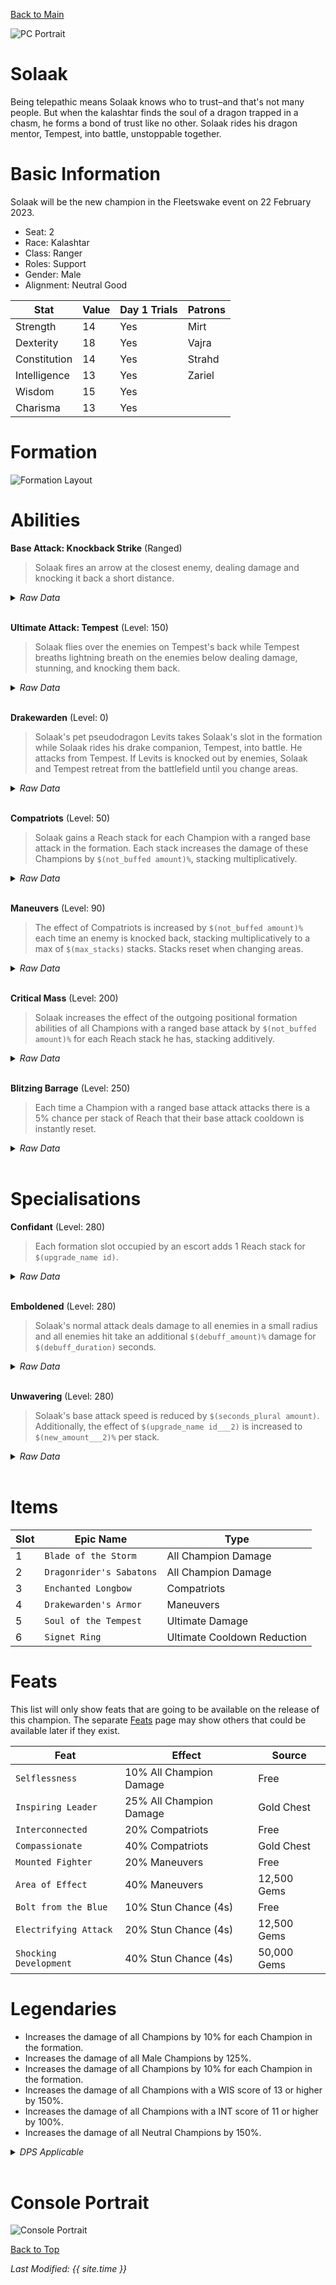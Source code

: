 [Back to Main](index.md)

![PC Portrait](images/portrait_solaak.png)

# Solaak

Being telepathic means Solaak knows who to trust–and that's not many people. But when the kalashtar finds the soul of a dragon trapped in a chasm, he forms a bond of trust like no other. Solaak rides his dragon mentor, Tempest, into battle, unstoppable together.

# Basic Information

Solaak will be the new champion in the Fleetswake event on 22 February 2023.

* Seat: 2
* Race: Kalashtar
* Class: Ranger
* Roles: Support
* Gender: Male
* Alignment: Neutral Good

| Stat | Value | Day 1 Trials | Patrons |
|---|---|---|---|
| Strength | 14 | Yes | Mirt |
| Dexterity | 18 | Yes | Vajra |
| Constitution | 14 | Yes | Strahd |
| Intelligence | 13 | Yes | Zariel |
| Wisdom | 15 | Yes | |
| Charisma | 13 | Yes | |

# Formation

![Formation Layout](images/formation_solaak.png)

# Abilities

**Base Attack: Knockback Strike** (Ranged)
> Solaak fires an arrow at the closest enemy, dealing damage and knocking it back a short distance.
<details><summary><em>Raw Data</em></summary>
<p>
<pre>
{
    "description": "Solaak fires an arrow at the closest enemy, dealing damage and knocking it back a short distance.",
    "long_description": "",
    "damage_modifier": 1,
    "damage_types": ["ranged"],
    "graphic_id": 0,
    "target": "front",
    "aoe_radius": 0,
    "tags": ["ranged"],
    "num_targets": 1,
    "animations": [{
        "hit_effects_only_on_direct_hit": true,
        "projectile_details": {
            "projectile_hit_graphic_id": 844,
            "percent_height_offset": 15,
            "use_auto_rotation": true,
            "projectile_graphic_id": 18030,
            "projectile_speed": 1600
        },
        "character": "companion",
        "hit_sound": 133,
        "shoot_offset_y": -155,
        "shoot_offset_x": 50,
        "shoot_sound": 149,
        "effects_on_monsters": [{
            "after_damage": true,
            "effect_string": "push_back_monster,10",
            "animation": "hit"
        }],
        "type": "ranged_attack",
        "projectile": "pd_generic_projectile",
        "shoot_frame": 13
    }],
    "name": "Knockback Strike",
    "cooldown": 4.2,
    "id": 599
}
</pre>
</p>
</details>
<br />

**Ultimate Attack: Tempest** (Level: 150)
> Solaak flies over the enemies on Tempest's back while Tempest breaths lightning breath on the enemies below dealing damage, stunning, and knocking them back.
<details><summary><em>Raw Data</em></summary>
<p>
<pre>
{
    "description": "Solaak and Tempest fly over the enemies, while Tempest breaths lightning breath dealing damage, stunning, and knocking the enemies back.",
    "long_description": "Solaak flies over the enemies on Tempest's back while Tempest breaths lightning breath on the enemies below dealing damage, stunning, and knocking them back.",
    "damage_modifier": 0.03,
    "damage_types": ["ranged"],
    "graphic_id": 18028,
    "target": "all",
    "aoe_radius": 0,
    "tags": [
        "ultimate",
        "ranged"
    ],
    "num_targets": 1,
    "animations": [{
        "character": "companion",
        "ultimate": "solaak",
        "stun_on_hit": 5,
        "type": "ultimate_attack"
    }],
    "name": "Tempest",
    "cooldown": 215,
    "id": 598
}
</pre>
</p>
</details>
<br />

**Drakewarden** (Level: 0)
> Solaak's pet pseudodragon Levits takes Solaak's slot in the formation while Solaak rides his drake companion, Tempest, into battle. He attacks from Tempest. If Levits is knocked out by enemies, Solaak and Tempest retreat from the battlefield until you change areas.
<details><summary><em>Raw Data</em></summary>
<p>
<pre>
{
    "static_dps_mult": null,
    "required_level": 0,
    "effect": "effect_def,1389",
    "name": "Drakewarden",
    "id": 10610,
    "hero_id": 120,
    "upgrade_type": "unlock_ability",
    "default_enabled": 1,
    "required_upgrade_id": 0
}
{
    "effect_keys": [{"effect_string": "do_nothing"}],
    "requirements": "",
    "description": {"desc": "$(source_hero)'s pet pseudodragon Levits takes $(source_hero)'s slot in the formation while $(source_hero) rides his drake companion, Tempest, into battle. He attacks from Tempest. If Levits is knocked out by enemies, $(source_hero) and Tempest retreat from the battlefield until you change areas."},
    "id": 1389,
    "flavour_text": "",
    "graphic_id": 18024,
    "properties": {
        "is_formation_ability": true,
        "owner_use_outgoing_description": true
    }
}
</pre>
</p>
</details>
<br />

**Compatriots** (Level: 50)
> Solaak gains a Reach stack for each Champion with a ranged base attack in the formation. Each stack increases the damage of these Champions by `$(not_buffed amount)%`, stacking multiplicatively.
<details><summary><em>Raw Data</em></summary>
<p>
<pre>
{
    "static_dps_mult": null,
    "required_level": 50,
    "effect": "effect_def,1390",
    "tip_text": "Solaak increases the damage of ranged Champions based on the number of ranged Champions in the formation.",
    "name": "Compatriots",
    "id": 10611,
    "hero_id": 120,
    "upgrade_type": "unlock_ability",
    "default_enabled": 1,
    "required_upgrade_id": 0
}
{
    "effect_keys": [
        {
            "stack_title": "Reach Stacks",
            "amount_updated_listeners": [
                "slot_changed",
                "attack_changed"
            ],
            "show_stats_on_owner": true,
            "off_when_benched": true,
            "include_escorts": true,
            "use_computed_amount_for_description": true,
            "effect_string": "hero_dps_mult_per_crusader_mult,400",
            "target_filters_or": [{
                "attack": "ranged",
                "type": "attack_type"
            }],
            "targets": [{
                "attack": "ranged",
                "type": "attack_type"
            }],
            "override_key_desc": "Increases the Damage of $target by $amount%"
        },
        {
            "amount_updated_listeners": [
                "slot_changed",
                "attack_changed"
            ],
            "show_description": false,
            "active_graphic_max_stacks": 10,
            "active_graphic_id": 8529,
            "effect_string": "some_extras_solaak",
            "active_graphic_alpha_from_stacks": true,
            "target_filters": [{
                "attack": "ranged",
                "type": "attack_type"
            }],
            "active_graphic_under": true,
            "stacks_from_amount_func": "per_crusader"
        }
    ],
    "requirements": "",
    "description": {"desc": "$(source_hero) gains a Reach stack for each Champion with a ranged base attack in the formation. Each stack increases the damage of these Champions by $(not_buffed amount)%, stacking multiplicatively."},
    "id": 1390,
    "flavour_text": "",
    "graphic_id": 18022,
    "properties": {
        "indexed_effect_properties": true,
        "is_formation_ability": true,
        "default_bonus_index": 0,
        "per_effect_index_bonuses": true
    }
}
</pre>
</p>
</details>
<br />

**Maneuvers** (Level: 90)
> The effect of Compatriots is increased by `$(not_buffed amount)%` each time an enemy is knocked back, stacking multiplicatively to a max of `$(max_stacks)` stacks. Stacks reset when changing areas.
<details><summary><em>Raw Data</em></summary>
<p>
<pre>
{
    "static_dps_mult": null,
    "required_level": 90,
    "effect": "effect_def,1391",
    "name": "Maneuvers",
    "id": 10612,
    "hero_id": 120,
    "upgrade_type": "unlock_ability",
    "default_enabled": 1,
    "required_upgrade_id": 0
}
{
    "effect_keys": [{
        "stack_title": "Knock-Back Stacks",
        "stacks_multiply": true,
        "off_when_benched": true,
        "show_bonus": true,
        "effect_string": "buff_upgrade,25,10611",
        "max_stacks": 50,
        "more_triggers": [{
            "action": {"type": "reset"},
            "trigger": "area_changed"
        }],
        "stacks_on_trigger": "monster_pushed_back"
    }],
    "requirements": "",
    "description": {"desc": "The effect of $(upgrade_name id) is increased by $(not_buffed amount)% each time an enemy is knocked back, stacking multiplicatively to a max of $(max_stacks) stacks. Stacks reset when changing areas."},
    "id": 1391,
    "flavour_text": "",
    "graphic_id": 18020,
    "properties": {
        "retain_on_slot_changed": true,
        "is_formation_ability": true,
        "owner_use_outgoing_description": true
    }
}
</pre>
</p>
</details>
<br />

**Critical Mass** (Level: 200)
> Solaak increases the effect of the outgoing positional formation abilities of all Champions with a ranged base attack by `$(not_buffed amount)%` for each Reach stack he has, stacking additively.
<details><summary><em>Raw Data</em></summary>
<p>
<pre>
{
    "static_dps_mult": null,
    "required_level": 200,
    "effect": "effect_def,1392",
    "tip_text": "Solaak increases the effect of outgoing positional formation abilities of ranged champions.",
    "name": "Critical Mass",
    "id": 10613,
    "hero_id": 120,
    "upgrade_type": "unlock_ability",
    "default_enabled": 1,
    "required_upgrade_id": 0
}
{
    "effect_keys": [{
        "amount_updated_listeners": [
            "slot_changed",
            "attack_changed"
        ],
        "stacks_multiply": false,
        "amount_func": "add",
        "include_escorts": true,
        "stack_func": "per_crusader",
        "use_computed_amount_for_description": true,
        "effect_string": "buff_positional_formation_abilities,25",
        "target_filters_or": [{
            "attack": "ranged",
            "type": "attack_type"
        }],
        "targets": [{
            "attack": "ranged",
            "type": "attack_type"
        }],
        "stack_title": "Reach Stacks",
        "off_when_benched": true,
        "show_bonus": true,
        "override_key_desc": "Increases the effect of $target's outgoing Positional Formation Abilities by $amount%"
    }],
    "requirements": "",
    "description": {"desc": "$(source_hero) increases the effect of the outgoing positional formation abilities of all Champions with a ranged base attack by $(not_buffed amount)% for each Reach stack he has, stacking additively."},
    "id": 1392,
    "flavour_text": "",
    "graphic_id": 18023,
    "properties": {
        "is_formation_ability": true,
        "owner_use_outgoing_description": true
    }
}
</pre>
</p>
</details>
<br />

**Blitzing Barrage** (Level: 250)
> Each time a Champion with a ranged base attack attacks there is a 5% chance per stack of Reach that their base attack cooldown is instantly reset.
<details><summary><em>Raw Data</em></summary>
<p>
<pre>
{
    "static_dps_mult": null,
    "required_level": 250,
    "effect": "effect_def,1393",
    "name": "Blitzing Barrage",
    "id": 10614,
    "hero_id": 120,
    "upgrade_type": "unlock_ability",
    "default_enabled": 1,
    "required_upgrade_id": 0
}
{
    "effect_keys": [{
        "amount_updated_listeners": [
            "slot_changed",
            "attack_changed"
        ],
        "stacks_multiply": false,
        "attack_type": "base_attack",
        "amount_func": "add",
        "include_escorts": true,
        "stack_func": "per_crusader",
        "use_computed_amount_for_description": true,
        "effect_string": "chance_on_attack_to_reset_attack_cooldown,5",
        "target_filters_or": [{
            "attack": "ranged",
            "type": "attack_type"
        }],
        "targets": [{
            "attack": "ranged",
            "type": "attack_type"
        }],
        "stack_title": "Reach Stacks",
        "off_when_benched": true,
        "show_bonus": true,
        "override_key_desc": "Gives a $(amount)% chance to instantly reset $target's attack cooldown right after using it"
    }],
    "requirements": "",
    "description": {"desc": "Each time a Champion with a ranged base attack attacks there is a 5% chance per stack of Reach that their base attack cooldown is instantly reset."},
    "id": 1393,
    "flavour_text": "",
    "graphic_id": 18021,
    "properties": {
        "is_formation_ability": true,
        "owner_use_outgoing_description": true
    }
}
</pre>
</p>
</details>
<br />

# Specialisations

**Confidant** (Level: 280)
> Each formation slot occupied by an escort adds 1 Reach stack for `$(upgrade_name id)`.
<details><summary><em>Raw Data</em></summary>
<p>
<pre>
{
    "static_dps_mult": null,
    "specialization_name": "Confidant",
    "required_level": 280,
    "effect": "effect_def,1396",
    "name": "Confidant",
    "specialization_graphic_id": 18025,
    "id": 10617,
    "hero_id": 120,
    "upgrade_type": "unlock_ability",
    "default_enabled": 1,
    "required_upgrade_id": 0,
    "specialization_description": "Solaak trusts those escorted like his ranged bretheren"
}
{
    "effect_keys": [
        {
            "data": {"target_filters_or": [
                {
                    "attack": "ranged",
                    "type": "attack_type"
                },
                {"type": "escort"}
            ]},
            "off_when_benched": true,
            "effect_string": "change_upgrade_data,10611,0"
        },
        {
            "data": {"target_filters_or": [
                {
                    "attack": "ranged",
                    "type": "attack_type"
                },
                {"type": "escort"}
            ]},
            "off_when_benched": true,
            "effect_string": "change_upgrade_data,10613,0"
        },
        {
            "data": {"target_filters_or": [
                {
                    "attack": "ranged",
                    "type": "attack_type"
                },
                {"type": "escort"}
            ]},
            "off_when_benched": true,
            "effect_string": "change_upgrade_data,10614,0"
        }
    ],
    "requirements": "",
    "description": {"desc": "Each formation slot occupied by an escort adds 1 Reach stack for $(upgrade_name id)."},
    "id": 1396,
    "flavour_text": "",
    "graphic_id": 0,
    "properties": {
        "indexed_effect_properties": true,
        "is_formation_ability": true,
        "owner_use_outgoing_description": true,
        "type": "upgrade",
        "formation_circle_icon": false,
        "per_effect_index_bonuses": true
    }
}
</pre>
</p>
</details>
<br />

**Emboldened** (Level: 280)
> Solaak's normal attack deals damage to all enemies in a small radius and all enemies hit take an additional `$(debuff_amount)%` damage for `$(debuff_duration)` seconds.
<details><summary><em>Raw Data</em></summary>
<p>
<pre>
{
    "static_dps_mult": null,
    "specialization_name": "Emboldened",
    "required_level": 280,
    "effect": "effect_def,1395",
    "name": "Emboldened",
    "specialization_graphic_id": 18026,
    "id": 10616,
    "hero_id": 120,
    "upgrade_type": "unlock_ability",
    "default_enabled": 1,
    "required_upgrade_id": 0,
    "specialization_description": "Solaak imbues his attacks with Tempest's Lightning magic, adding AOE damage"
}
{
    "effect_keys": [
        {
            "off_when_benched": true,
            "debuff_duration": 5,
            "debuff_effects": [{
                "stack_across_effects": true,
                "for_time": "$debuff_duration",
                "time_stack_type": "time_reset",
                "active_graphic_y": -70,
                "active_graphic_id": 18188,
                "effect_string": "increase_monster_damage,$debuff_amount"
            }],
            "effect_string": "solaak_emboldened_debuff",
            "debuff_amount": 400,
            "debuffing_attack_ids": [597]
        },
        {
            "off_when_benched": true,
            "effect_string": "change_base_attack,597"
        }
    ],
    "requirements": "",
    "description": {"desc": "$(source_hero)'s normal attack deals damage to all enemies in a small radius and all enemies hit take an additional $(debuff_amount)% damage for $(debuff_duration) seconds."},
    "id": 1395,
    "flavour_text": "",
    "graphic_id": 0,
    "properties": {
        "indexed_effect_properties": true,
        "is_formation_ability": true,
        "default_bonus_index": 0,
        "owner_use_outgoing_description": true,
        "type": "upgrade",
        "formation_circle_icon": false,
        "per_effect_index_bonuses": true
    }
}
</pre>
</p>
</details>
<br />

**Unwavering** (Level: 280)
> Solaak's base attack speed is reduced by `$(seconds_plural amount)`. Additionally, the effect of `$(upgrade_name id___2)` is increased to `$(new_amount___2)%` per stack.
<details><summary><em>Raw Data</em></summary>
<p>
<pre>
{
    "static_dps_mult": null,
    "specialization_name": "Unwavering",
    "required_level": 280,
    "effect": "effect_def,1394",
    "name": "Unwavering",
    "specialization_graphic_id": 18027,
    "id": 10615,
    "hero_id": 120,
    "upgrade_type": "unlock_ability",
    "default_enabled": 1,
    "required_upgrade_id": 0,
    "specialization_description": "Solaak focuses on knockbacks and the speed of his attacks"
}
{
    "effect_keys": [
        {
            "off_when_benched": true,
            "effect_string": "reduce_attack_cooldown,2"
        },
        {
            "new_amount": 30,
            "data": {"amount": 30},
            "off_when_benched": true,
            "effect_string": "change_upgrade_data,10612,0"
        }
    ],
    "requirements": "",
    "description": {"desc": "$(source_hero)'s base attack speed is reduced by $(seconds_plural amount). Additionally, the effect of $(upgrade_name id___2) is increased to $(new_amount___2)% per stack."},
    "id": 1394,
    "flavour_text": "",
    "graphic_id": 0,
    "properties": {
        "indexed_effect_properties": true,
        "is_formation_ability": true,
        "default_bonus_index": 0,
        "owner_use_outgoing_description": true,
        "type": "upgrade",
        "formation_circle_icon": false,
        "per_effect_index_bonuses": true
    }
}
</pre>
</p>
</details>
<br />

# Items

| Slot | Epic Name | Type |
|---|---|---|
| 1 | `Blade of the Storm` | All Champion Damage |
| 2 | `Dragonrider's Sabatons` | All Champion Damage |
| 3 | `Enchanted Longbow` | Compatriots |
| 4 | `Drakewarden's Armor` | Maneuvers |
| 5 | `Soul of the Tempest` | Ultimate Damage |
| 6 | `Signet Ring` | Ultimate Cooldown Reduction |

# Feats

This list will only show feats that are going to be available on the release of this champion. The separate [Feats](feats.md) page may show others that could be available later if they exist.

| Feat | Effect | Source |
|---|---|---|
| `Selflessness` | 10% All Champion Damage | Free |
| `Inspiring Leader` | 25% All Champion Damage | Gold Chest |
| `Interconnected` | 20% Compatriots | Free |
| `Compassionate` | 40% Compatriots | Gold Chest |
| `Mounted Fighter` | 20% Maneuvers | Free |
| `Area of Effect` | 40% Maneuvers | 12,500 Gems |
| `Bolt from the Blue` | 10% Stun Chance (4s) | Free |
| `Electrifying Attack` | 20% Stun Chance (4s) | 12,500 Gems |
| `Shocking Development` | 40% Stun Chance (4s) | 50,000 Gems |

# Legendaries

* Increases the damage of all Champions by 10% for each Champion in the formation.
* Increases the damage of all Male Champions by 125%.
* Increases the damage of all Champions by 10% for each Champion in the formation.
* Increases the damage of all Champions with a WIS score of 13 or higher by 150%.
* Increases the damage of all Champions with a INT score of 11 or higher by 100%.
* Increases the damage of all Neutral Champions by 150%.

<details><summary><em>DPS Applicable</em></summary>
<p>
<pre>
     Arkhan: 4 / 6
    Artemis: 5 / 6
    Asharra: 5 / 6
      Azaka: 4 / 6
     Binwin: 3 / 6
   Birdsong: 4 / 6
Black Viper: 4 / 6
 Catti-brie: 3 / 6
     D'hani: 4 / 6
     Delina: 4 / 6
    Dhadius: 5 / 6
     Drizzt: 5 / 6
    Farideh: 5 / 6
        Fen: 3 / 6
      Grimm: 4 / 6
     Gromma: 5 / 6
       Ishi: 4 / 6
    Jaheira: 4 / 6
    Jamilah: 4 / 6
   Jarlaxle: 5 / 6
        Jim: 5 / 6
       Kent: 5 / 6
      Krond: 5 / 6
     Lucius: 6 / 6
      Makos: 5 / 6
      Minsc: 3 / 6
      NERDS: 4 / 6
     Nahara: 4 / 6
      Nrakk: 6 / 6
     Orisha: 5 / 6
   Prudence: 3 / 6
      Rosie: 4 / 6
      Strix: 3 / 6
    Torogar: 3 / 6
     Warden: 2 / 6
    Warduke: 3 / 6
     Yorven: 5 / 6
      Zorbu: 5 / 6
</pre>
</p>
</details>
<br />

# Console Portrait

![Console Portrait](images/console_solaak.png)

[Back to Top](#top)

*Last Modified: {{ site.time }}*